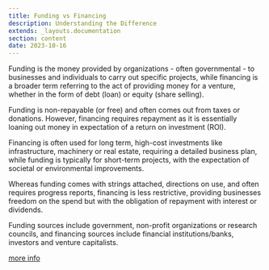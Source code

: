 ```yaml
---
title: Funding vs Financing
description: Understanding the Difference
extends: _layouts.documentation
section: content
date: 2023-10-16
---
```

Funding is the money provided by organizations - often governmental - to businesses and individuals to carry out specific projects, while financing is a broader term referring to the act of providing money for a venture, whether in the form of debt (loan) or equity (share selling).

Funding is non-repayable (or free) and often comes out from taxes or donations. However, financing requires repayment as it is essentially loaning out money in expectation of a return on investment (ROI).

Financing is often used for long term, high-cost investments like infrastructure, machinery or real estate, requiring a detailed business plan, while funding is typically for short-term projects, with the expectation of societal or environmental improvements.

Whereas funding comes with strings attached, directions on use, and often requires progress reports, financing is less restrictive, providing businesses freedom on the spend but with the obligation of repayment with interest or dividends.

Funding sources include government, non-profit organizations or research councils, and financing sources include financial institutions/banks, investors and venture capitalists.

[more info](http://www.differencebetween.net/business/difference-between-funding-and-financing/)
